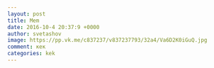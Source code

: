 ```yaml
--- 
layout: post 
title: Mem 
date: 2016-10-4 20:37:9 +0000 
author: svetashov 
image: https://pp.vk.me/c837237/v837237793/32a4/Va6D2K0iGuQ.jpg
comment: кек
categories: kek
---
```

